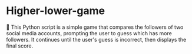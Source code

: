 # Higher-lower-game
🎯 This Python script is a simple game that compares the followers of two social media accounts, prompting the user to guess which has more followers. It continues until the user's guess is incorrect, then displays the final score.
